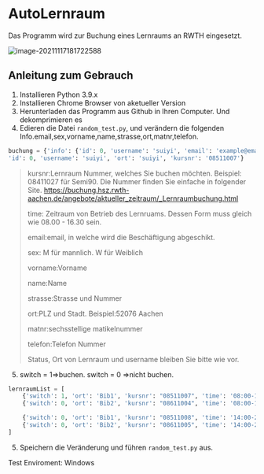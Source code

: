 # AutoLernraum

Das Programm wird zur Buchung eines Lernraums an RWTH eingesetzt.

 ![image-20211117181722588](https://i.loli.net/2021/11/18/d7QPcFp2sIgSXTt.png)

## Anleitung zum Gebrauch

1. Installieren Python 3.9.x
2. Installieren Chrome Browser von aketueller Version
3. Herunterladen das Programm aus Github in Ihren Computer. Und dekomprimieren es
4. Edieren die Datei `random_test.py`, und verändern die folgenden Info.email,sex,vorname,name,strasse,ort,matnr,telefon.

```python
buchung = {'info': {'id': 0, 'username': 'suiyi', 'email': 'example@email.com', 'sex': 'M', 'vorname': 'Feieie', 'name': 'Xu', 'strasse': 'Ponttorstr.1','ort': '52074  Aachen', 'status': 'S-RWTH', 'matnr': '404093', 'telefon': '00491799860915'}, 
'id': 0, 'username': 'suiyi', 'ort': 'suiyi', 'kursnr': '08511007'}
```

> kursnr:Lernraum Nummer, welches Sie buchen möchten. Beispiel: 08411027 für Semi90.  Die Nummer finden Sie einfache in folgender Site. https://buchung.hsz.rwth-aachen.de/angebote/aktueller_zeitraum/_Lernraumbuchung.html
>
> time: Zeitraum von Betrieb des Lernruams.  Dessen Form muss gleich wie 08.00 - 16.30 sein.
>
> email:email, in welche wird die Beschäftigung abgeschikt.
>
> sex: M für mannlich. W für Weiblich
>
> vorname:Vorname
>
> name:Name
>
> strasse:Strasse und Nummer
>
> ort:PLZ und Stadt. Beispiel:52076 Aachen
>
> matnr:sechsstellige matikelnummer
>
> telefon:Telefon Nummer
>
> Status, Ort von Lernraum und username bleiben Sie bitte wie vor. 

5. switch = 1=>buchen. switch = 0 =>nicht buchen.

```python
lernraumList = [
    {'switch': 1, 'ort': 'Bib1', 'kursnr': "08511007", 'time': '08:00-14:00'},
    {'switch': 0, 'ort': 'Bib2', 'kursnr': "08611004", 'time': '08:00-14:00'},

    {'switch': 0, 'ort': 'Bib1', 'kursnr': "08511008", 'time': '14:00-20:00'},
    {'switch': 0, 'ort': 'Bib2', 'kursnr': "08611005", 'time': '14:00-20:00'}
]
```

5. Speichern die Veränderung und führen `random_test.py` aus.  

Test Enviroment: Windows

